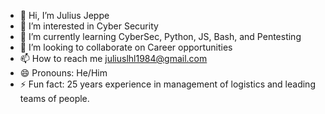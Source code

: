 - 👋 Hi, I’m Julius Jeppe
- 👀 I’m interested in Cyber Security
- 🌱 I’m currently learning CyberSec, Python, JS, Bash, and Pentesting
- 💞️ I’m looking to collaborate on Career opportunities
- 📫 How to reach me juliuslhl1984@gmail.com
- 😄 Pronouns: He/Him
- ⚡ Fun fact: 25 years experience in management of logistics and leading teams of people.

<!---
jhjeppe/jhjeppe is a ✨ special ✨ repository because its `README.md` (this file) appears on your GitHub profile.
You can click the Preview link to take a look at your changes.
--->
